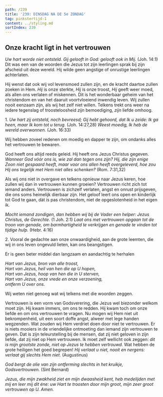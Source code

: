 ```yaml
---
path: /239
title: '239: DINSDAG NA DE 5e ZONDAG'
tag: pinkstertijd-1
content: ../styling.md
sortIndex: 239
---
```


## Onze kracht ligt in het vertrouwen

_Uw hart worde niet ontsteld. Gij gelooft in God: gelooft ook in Mij._ (Joh. 14:1) Dit was een van de woorden die Jezus tot zijn leerlingen sprak bij zijn afscheid uit deze wereld. Hij wilde geen angstige of onrustige leerlingen achterlaten.

Hij wenst dat ook wij vol levensmoed zullen zijn, en de kracht daartoe zullen zoeken in Hem. _Hij_ is onze sterkte, _Hij_ is onze troost, _Hij_ geeft weer moed, als allen ons verlaten of miskennen. Dit is het wonderbaar geheim van het christendom en van het daaruit voortvloeiend inwendig leven. Wij zullen nooit eenzaam zijn, als wij het zelf niet willen. Telkens trekt ons weer na iedere tegenslag of troosteloosheid _zijn_ bemoediging, _zijn_ liefde omhoog.

1\. _Uw hart zij ontsteld, noch bevreesd; Gij hebt gehoord, dat Ik u zeide: Ik ga heen, maar Ik kom tot u terug._ (Joh. 14:27,28) _Weest moedig, Ik heb de wereld overwonnen._ (Joh. 16:33)

Wij hebben zoveel redenen om moedig en dapper te zijn, om ondanks alles het vertrouwen te bewaren.

God heeft ons altijd reeds geleid. Hij heeft ons Jezus Christus gegeven. _Wanneer God vóór ons is, wie zal dan tegen ons zijn? Hij, die zijn enige Zoon niet gespaard heeft, maar voor ons allen heeft overgeleverd, hoe zou Hij ons tegelijk met Hem niet alles schenken?_ (Rom. 7:31,32)

Als wij ons niet in overgave en telkens opnieuw naar Jezus keren, hoe zullen wij dan in vertrouwen kunnen groeien? Vertrouwen richt zich tot iemand anders. Vertrouwen is zichzelf verlaten, angst en onrust prijsgeven, die ons soms heimelijk dierbaar zijn. Het geloof leert ons open en kinderlijk tot God te gaan, dàt is pas christendom, niet de opgeslotenheid in het eigen ik.

_Mocht iemand zondigen, dan hebben wij bij de Vader een helper: Jezus Christus, de Gerechte._ (1 Joh. 2:1) _Laat ons met vertrouwen opgaan tot de troon van genade, om barmhartigheid te verkrijgen en genade te vinden tot tijdige hulp._ (Hebr. 4:16)

2\. Vooral de gedachte aan onze onwaardigheid, aan de grote leemten, die wij in ons leven ongevuld lieten, kan ons beangstigen.

Er is geen beter middel dan langzaam en aandachtig te herhalen

_Hart van Jezus, bron van alle troost,_  
_Hart van Jezus, heil van hen die op U hopen,_  
_Hart van Jezus, hoop van hen die in U sterven,_  
_Hart van Jezus, onze vrede en onze verzoening,_  
_ontferm U over ons._

Wij weten niet genoeg wat wij telkens met die woorden zeggen.

Vertrouwen is een vorm van Godsverering, die Jezus wel biezonder welkom moet zijn. Hij kwam immers, om ons te redden. Hij kwam toch om onze liefde en om ons vertrouwen te vragen. Nu mogen wij Hem niet uit bekrompenheid, uit een soort doffe angst, alweer met lege handen wegzenden. Wat zouden wij Hem verdriet doen door niet te vertrouwen. Er is niets mooiers in de vriendelijke ontmoeting dan iemand zijn vertrouwen te geven. Dat is zijn teleurstelling bij de mensen, dat zij niet geloven in zijn liefde, dat zij niet op Hem vertrouwen. Ik moet zelf wellicht ook zeggen: _dit is mijn grootste zonde, niet op Jezus te hebben vertrouwd._ Wat hebben de grote heiligen het goed begrepen! _Hij verlaat u niet, nooit en nergens: verlaat gij slechts Hem niet._ (Augustinus)

_God bergt de olie van zijn ontferming slechts in het kruikje, Godsvertrouwen._ (Sint Bernard)

_Jezus, die mijn zwakheid ziet en mijn dwaasheid kent, heb medelijden met mij en leer mij dit éne: uw Hart te troosten door mijn groot, mijn zeer groot vertrouwen op U. Amen._

